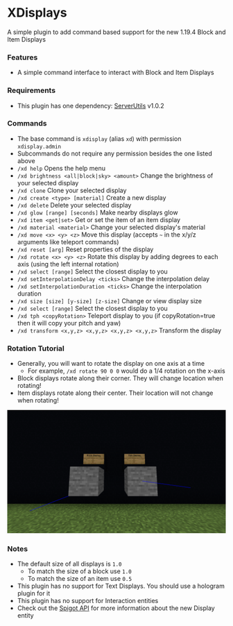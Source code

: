 # XDisplays
A simple plugin to add command based support for the new 1.19.4 Block and Item Displays

### Features
- A simple command interface to interact with Block and Item Displays

### Requirements
- This plugin has one dependency: [ServerUtils](https://www.spigotmc.org/resources/serverutils.106515/) v1.0.2

### Commands
 - The base command is `xdisplay` (alias `xd`) with permission `xdisplay.admin`
 - Subcommands do not require any permission besides the one listed above
 - `/xd help` Opens the help menu
 - `/xd brightness <all|block|sky> <amount>` Change the brightness of your selected display
 - `/xd clone` Clone your selected display
 - `/xd create <type> [material]` Create a new display
 - `/xd delete` Delete your selected display
 - `/xd glow [range] [seconds]` Make nearby displays glow
 - `/xd item <get|set>` Get or set the item of an item display
 - `/xd material <material>` Change your selected display's material
 - `/xd move <x> <y> <z>` Move this display (accepts `~` in the x/y/z arguments like teleport commands)
 - `/xd reset [arg]` Reset properties of the display
 - `/xd rotate <x> <y> <z>` Rotate this display by adding degrees to each axis (using the left internal rotation)
 - `/xd select [range]` Select the closest display to you
 - `/xd setInterpolationDelay <ticks>` Change the interpolation delay
 - `/xd setInterpolationDuration <ticks>` Change the interpolation duration
 - `/xd size [size] [y-size] [z-size]` Change or view display size
 - `/xd select [range]` Select the closest display to you
 - `/xd tph <copyRotation>` Teleport display to you (if copyRotation=true then it will copy your pitch and yaw)
 - `/xd transform <x,y,z> <x,y,z> <x,y,z> <x,y,z>` Transform the display

### Rotation Tutorial
 - Generally, you will want to rotate the display on one axis at a time
   - For example, `/xd rotate 90 0 0` would do a 1/4 rotation on the x-axis
 - Block displays rotate along their corner. They will change location when rotating!
 - Item displays rotate along their center. Their location will not change when rotating!

![Name](images/displays_with_hitboxes.png)
### Notes
 - The default size of all displays is `1.0`
   - To match the size of a block use `1.0`
   - To match the size of an item use `0.5`
 - This plugin has no support for Text Displays. You should use a hologram plugin for it
 - This plugin has no support for Interaction entities
 - Check out the [Spigot API](https://hub.spigotmc.org/javadocs/spigot/org/bukkit/entity/Display.html) for more information about the new Display entity